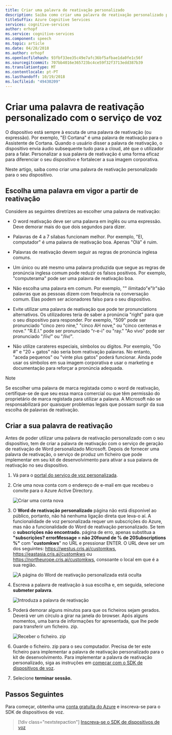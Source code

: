 ```yaml
---
title: Criar uma palavra de reativação personalizado
description: Saiba como criar uma palavra de reativação personalizado para o SDK de dispositivos de voz.
titleSuffix: Azure Cognitive Services
services: cognitive-services
author: erhopf
ms.service: cognitive-services
ms.component: speech
ms.topic: article
ms.date: 04/28/2018
ms.author: erhopf
ms.openlocfilehash: 93fbf33ee35c49e7afc36bf5afbae1da0fe1c56f
ms.sourcegitcommit: 707bb4016e365723bc4ce59f32f3713edd387b39
ms.translationtype: MT
ms.contentlocale: pt-PT
ms.lasthandoff: 10/19/2018
ms.locfileid: "49430209"
---
```

# <a name="create-a-custom-wake-word-by-using-the-speech-service"></a>Criar uma palavra de reativação personalizado com o serviço de voz

O dispositivo está sempre à escuta de uma palavra de reativação (ou expressão). Por exemplo, "EI Cortana" é uma palavra de reativação para o Assistente de Cortana. Quando o usuário disser a palavra de reativação, o dispositivo envia áudio subsequente tudo para a cloud, até que o utilizador para a falar. Personalizar a sua palavra de reativação é uma forma eficaz para diferenciar o seu dispositivo e fortalecer a sua imagem corporativa.

Neste artigo, saiba como criar uma palavra de reativação personalizado para o seu dispositivo.

## <a name="choose-an-effective-wake-word"></a>Escolha uma palavra em vigor a partir de reativação

Considere as seguintes diretrizes ao escolher uma palavra de reativação:

* O word reativação deve ser uma palavra em inglês ou uma expressão. Deve demorar mais do que dois segundos para dizer.

* Palavras de 4 a 7 sílabas funcionam melhor. Por exemplo, "EI, computador" é uma palavra de reativação boa. Apenas "Olá" é ruim.

* Palavras de reativação devem seguir as regras de pronúncia inglesa comuns.

* Um único ou até mesmo uma palavra produzida que segue as regras de pronúncia inglesa comum pode reduzir os falsos positivos. Por exemplo, "computerama" pode ser uma palavra de reativação boa.

* Não escolha uma palavra em comum. Por exemplo, "" ilimitado"e"Ir"são palavras que as pessoas dizem com frequência na conversação comum. Elas podem ser acionadores falso para o seu dispositivo.

* Evite utilizar uma palavra de reativação que pode ter pronunciations alternativos. Os utilizadores teria de saber a pronúncia "right" para que o seu dispositivo para responder. Por exemplo, "509" pode ser pronunciado "cinco zero nine," "cinco AH nove," ou "cinco centenas e nove." "R.E.I." pode ser pronunciado "r-e-i" ou "ray." "Ao vivo" pode ser pronunciado "/līv/" ou "/liv/".

* Não utilize carateres especiais, símbolos ou dígitos. Por exemplo, "Go #" e "20 + gatos" não seria bom reativação palavras. No entanto, "aceda pequenos" ou "vinte plus gatos" poderá funcionar. Ainda pode usar os símbolos em sua imagem corporativa e usar o marketing e documentação para reforçar a pronúncia adequada.

> [!NOTE]
> Se escolher uma palavra de marca registada como o word de reativação, certifique-se de que seu essa marca comercial ou que têm permissão do proprietário de marca registada para utilizar a palavra. A Microsoft não se responsabilizará por quaisquer problemas legais que possam surgir da sua escolha de palavras de reativação.

## <a name="create-your-wake-word"></a>Criar a sua palavra de reativação

Antes de poder utilizar uma palavra de reativação personalizado com o seu dispositivo, tem de criar a palavra de reativação com o serviço de geração de reativação de Word personalizado Microsoft. Depois de fornecer uma palavra de reativação, o serviço de produz um ficheiro que pode implementar em seu kit de desenvolvimento para ativar a sua palavra de reativação no seu dispositivo.

1. Vá para o [portal do serviço de voz personalizada](https://cris.ai/).

1. Crie uma nova conta com o endereço de e-mail em que recebeu o convite para o Azure Active Directory. 

    ![Criar uma conta nova](media/speech-devices-sdk/wake-word-1.png)
 
1. O **Word de reativação personalizado** página não está disponível ao público, portanto, não há nenhuma ligação direta que leva-o aí. A funcionalidade de voz personalizada requer um subscrições do Azure, mas não a funcionalidade do Word de reativação personalizado. Se tem o **subscrições não encontrado.** página de erro, apenas substitua a **"subscrições? errorMessage = não 20found de % de 20Subscriptions %"** com "**customkws**" no URL e pressionar ENTER. O URL deve ser um dos seguintes: https://westus.cris.ai/customkws, https://eastasia.cris.ai/customkws ou https://northeurope.cris.ai/customkws, consoante o local em que é a sua região.

    ![A página do Word de reativação personalizada está oculta](media/speech-devices-sdk/wake-word-4.png)
 
1. Escreva a palavra de reativação à sua escolha e, em seguida, selecione **submeter palavra**.

    ![Introduza a palavra de reativação](media/speech-devices-sdk/wake-word-5.png)
 
1. Poderá demorar alguns minutos para que os ficheiros sejam gerados. Deverá ver um círculo a girar na janela do browser. Após alguns momentos, uma barra de informações for apresentada, que lhe pede para transferir um ficheiro. zip.

    ![Receber o ficheiro. zip](media/speech-devices-sdk/wake-word-6.png)

1. Guarde o ficheiro. zip para o seu computador. Precisa de ter este ficheiro para implementar a palavra de reativação personalizado para o kit de desenvolvimento. Para implementar a palavra de reativação personalizado, siga as instruções em [começar com o SDK de dispositivos de voz](speech-devices-sdk-qsg.md).

1. Selecione **terminar sessão.**

## <a name="next-steps"></a>Passos Seguintes

Para começar, obtenha uma [conta gratuita do Azure](https://azure.microsoft.com/free/) e inscreva-se para o SDK de dispositivos de voz.

> [!div class="nextstepaction"]
> [Inscreva-se o SDK de dispositivos de voz](get-speech-devices-sdk.md)

